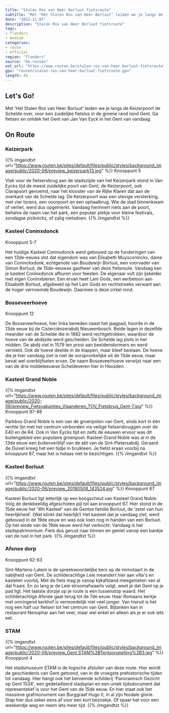```yaml
---
title: "Stalen Ros van Heer Borluut fietsroute"
subtitle: "Met ‘Het Stalen Ros van Heer Borluut’ leiden we je langs de Keizerpoort de Schelde over, voor een zuidelijke fietslus in de groene rand rond Gent"
date: "2022-11-05"
description: "Stalen Ros van Heer Borluut fietsroute"
tags:
- flanders
- medium
categories:
- route
- official
region: "flanders"
source: "be.routen"
ext_url: "https://www.routen.be/stalen-ros-van-heer-borluut-fietsroute"
gpx: "routen/stalen-ros-van-heer-borluut-fietsroute.gpx"
length: 49
---
```


## Let's Go!

Met ‘Het Stalen Ros van Heer Borluut’ leiden we je langs de Keizerpoort de Schelde over, voor een zuidelijke fietslus in de groene rand rond Gent. Ga fietsen en ontdek het Gent van Jan Van Eyck in het Gent van vandaag.

## On Route

### Keizerpark

{{% imgandtxt url="https://www.routen.be/sites/default/files/public/styles/background_image/public/2020-06/preview_keizerpark13.jpg" %}}
Knooppunt 5

Vlak voor de fietsersbrug aan de stadszijde van het Keizerpark stond in Van Eycks tijd de meest zuidelijke poort van Gent, de Keizerpoort, ook Clarapoort genoemd, naar het klooster van de Rijke Klaren dat aan de overkant van de Schelde lag. De Keizerpoort was een stevige versterking, met vier torens, een voorpoort en een ophaalbrug. Wie de stad binnenkwam of verliet, werd dus opgemerkt. Vandaag herinnert niets aan de poort, behalve de naam van het park, een populair plekje voor kleine festivals, zondagse picknicks, of zalig nietsdoen.
{{% /imgandtxt %}}

### Kasteel Coninxdonck

Knooppunt 5-7

Het huidige Kasteel Coninxdonck werd gebouwd op de funderingen van een 13de-eeuws slot dat eigendom was van Elisabeth Muysconinckx, dame van Coninckxdonk, echtgenote van Boudewijn Borluut, een voorvader van Simon Borluut, de 15de-eeuwse gastheer van deze fietsroute. Vandaag kan je kasteel Coninxdonck afhuren voor feesten. De eigenaar vult zijn ijskelder met eigen Coninxbieren. Een ervan heet Lam Gods, een eerbetoon aan Elisabeth Borluut, afgebeeld op het Lam Gods en rechtstreeks verwant aan de hoger vernoemde Boudewijn. Daarmee is deze cirkel rond.

### Bosseveerhoeve

Knooppunt 12

De Bosseveerhoeve, hier links beneden naast het jaagpad, hoorde in de 13de eeuw bij de Cisterciënzerabdij Nieuwenbosch. Beide lagen in dezelfde meander van de Schelde die in 1882 werd rechtgetrokken, waardoor de hoeve van de abdijsite werd gescheiden. De Schelde lag plots in het midden. De abdij viel in 1579 ten prooi aan beeldenstormers en werd vernield. Ook de hoeve deelde in de klappen, maar bleef bestaan. De hoeve die je hier vandaag ziet is niet de oorspronkelijke uit de 13de eeuw, maar bevat wel overblijfselen ervan. De naam Bosseveerhoeve verwijst naar een van de drie middeleeuwse Scheldeveren hier in Heusden.

### Kasteel Grand Noble

{{% imgandtxt url="https://www.routen.be/sites/default/files/public/styles/background_image/public/2020-06/preview_Fietsvakanties_Vlaanderen_TOV_Fietsbrug_Gent-7.jpg" %}}
Knooppunt 87-88

Parkbos Grand Noble is een van de groenpolen van Gent, sinds kort in één rechte lijn met het centrum verbonden via veilige fietsersbruggen over de E40 en de R4. Ook in Van Eycks tijd en zelfs de eeuwen ervoor was dit buitengebied een populaire groenpool. Kasteel Grand Noble was al in de 13de eeuw een buitenverblijf van de abt van de Sint-Pietersabdij. Geraard de Duivel kreeg het een tijdje in bruikleen. Je fietst eraan voorbij na knooppunt 87, maar het is helaas niet te bezichtigen.
{{% /imgandtxt %}}

### Kasteel Borluut

{{% imgandtxt url="https://www.routen.be/sites/default/files/public/styles/background_image/public/2020-06/preview_20180508_143524.jpg" %}}
Knooppunt 67

Kasteel Borluut ligt letterlijk op een boogscheut van Kasteel Grand Noble. Volg de denkbeeldig afgeschoten pijl tot aan knooppunt 67. Hier stond in de 15de eeuw het 'Wit Kasteel' van de Gentse familie Borluut, de ‘zetel van hun heerlijkheid’. (Wat klinkt dat heerlijk!) Het kasteel dat je vandaag ziet, werd gebouwd in de 19de eeuw en was ook toen nog in handen van een Borluut. Op het einde van de 19de eeuw werd het verkocht. Vandaag is het stadspatrimonium. Fiets dus gerust naar binnen en geniet vanop een bankje van de rust in het park.
{{% /imgandtxt %}}

### Afsnee dorp

Knooppunt 62-63

Sint-Martens-Latem is de spreekwoordelijke kers op de immotaart in de nabijheid van Gent. De schilderachtige Leie meandert hier aan villa's en kastelen voorbij. Met de fiets mag je vanop kijkafstand meegenieten van al dat fraais. En zo lang je de Leie stroomafwaarts volgt, weet je dat Gent op je pad ligt. Het laatste dorpje op je route is een tussenstop waard. Het schilderachtige Afsnee gaat terug tot de 7de eeuw. Haar Romaans kerkje met omringend kerkhof is vermoedelijk niet veel jonger. Van hieruit is het nog een half uur fietsen tot het centrum van Gent. Bijtanken kan in restaurant Nenuphar aan het veer, maar wel enkel en alleen als je er ook iets eet.

### STAM

{{% imgandtxt url="https://www.routen.be/sites/default/files/public/styles/background_image/public/2020-06/preview_Gent.STAM%2BTentoonstelling%2B3.jpg" %}}
Knooppunt 4

Het stadsmuseum STAM is de logische afsluiter van deze route. Hier wordt de geschiedenis van Gent getoond, van in de vroegste prehistorische tijden tot vandaag. Hier hangt ook het beroemde schilderij 'Panoramisch Gezicht op Gent 1534', een gedetailleerd stadsplan en een uniek tijdsdocument dat representatief is voor het Gent van de 15de eeuw. En hier staat ook het massieve grafmonument van Burggraaf Hugo II, in al zijn feodale glorie. Stap hier dus zeker eens af voor een kort bezoekje. Of spaar het voor een weekendje weg en neem iets meer tijd.
{{% /imgandtxt %}}



